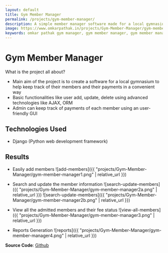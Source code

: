 ```yaml
---
layout: default
title: Gym Member Manager
permalink: /projects/gym-member-manager/
description: A simple member manager software made for a local gymnasium. This software helps tp keep track of members and their payments in a convenient way.
image: https://www.omkarpathak.in/projects/Gym-Member-Manager/gym-member-manager2b.png
keywords: omkar pathak gym manager, gym member manager, gym member management, gym management, gym manager github
---
```


# Gym Member Manager
What is the project all about?

- Main aim of the project is to create a software for a local gymnasium to help keep track of their members and their payments in a convenient way
- Basic functionalities like user add, update, delete using advanced technologies like AJAX, ORM
- Admin can keep track of payments of each member using an user-friendly GUI


## Technologies Used
* Django (Python web development framework)

## Results

- Easily add members
![add-members]({{ "projects/Gym-Member-Manager/gym-member-manager1.png" | relative_url }})

- Search and update the member information
![search-update-members]({{ "projects/Gym-Member-Manager/gym-member-manager2a.png" | relative_url }})
![search-update-members]({{ "projects/Gym-Member-Manager/gym-member-manager2b.png" | relative_url }})

- View all the admitted members and their fee status
![view-all-members]({{ "projects/Gym-Member-Manager/gym-member-manager3.png" | relative_url }})

- Reports Generation
![reports]({{ "projects/Gym-Member-Manager/gym-member-manager4.png" | relative_url }})

**Source Code**: [Github](https://github.com/OmkarPathak/Django-Gym-Member-Manager)

